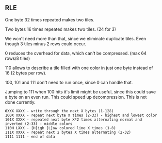 ## RLE

One byte 32 times repeated makes two tiles.

Two bytes 16 times repeated makes two tiles. (24 for 3)

We won't need more than that, since we eliminate duplicate tiles. Even though 3 tiles minus 2 rows could occur.

0 reduces the overhead for data, which can't be compressed. (max 64 rows/8 tiles)

110 allows to describe a tile filled with one color in just one byte instead of 16 (2 bytes per row).

100, 101 and 111 don't need to run once, since 0 can handle that.

Jumping to 111 when 100 hits it's limit might be useful, since this could save a byte on an even run. This could speed up decompression. This is not done currently.

```
0XXX XXXX - write through the next X bytes (1-128)
100X XXXX - repeat next byte X times (2-33) - highest and lowest color
101X XXXX - repeated next byte X*2 times alternating normal and inverted (2-33) - middle colors
110H LXXX - [H]igh [L]ow colored line X times (1-8)
111X XXXX - repeat next 2 bytes X times alternating (2-32)
1111 1111 - end of data
```
